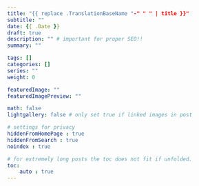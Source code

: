 ```yaml
---
title: "{{ replace .TranslationBaseName "-" " " | title }}"
subtitle: ""
date: {{ .Date }}
draft: true
description: "" # important for proper SEO!!
summary: "" 

tags: []
categories: []
series: ""
weight: 0

featuredImage: ""
featuredImagePreview: ""

math: false
lightgallery: false # only set true if linked images in post

# settings for privacy
hiddenFromHomePage : true
hiddenFromSearch : true
noindex : true

# for extremely long posts the toc does not fit if unfolded.
toc:
    auto : true
---
```


<!--more-->